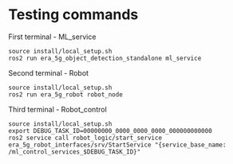 # Testing commands

First terminal - ML_service
```
source install/local_setup.sh
ros2 run era_5g_object_detection_standalone ml_service
```

Second terminal - Robot
```
source install/local_setup.sh
ros2 run era_5g_robot robot_node

```

Third terminal - Robot_control
```
source install/local_setup.sh
export DEBUG_TASK_ID=00000000_0000_0000_0000_000000000000
ros2 service call robot_logic/start_service era_5g_robot_interfaces/srv/StartService "{service_base_name: /ml_control_services_$DEBUG_TASK_ID}"
```
